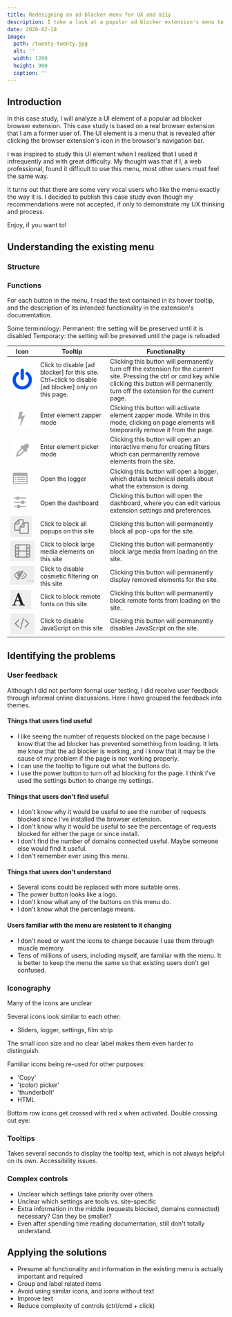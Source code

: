 ```yaml
---
title: Redesigning an ad blocker menu for UX and a11y
description: I take a look at a popular ad blocker extension's menu to see how its usability and accessibility could be improved.
date: 2020-02-18
image:
  path: /twenty-twenty.jpg
  alt: ''
  width: 1200
  height: 900
  caption: ''
---
```


<!-- TODO:
- replace above image
- update title and/or file name?
-->

## Introduction
In this case study, I will analyze a UI element of a popular ad blocker browser extension. This case study is based on a real browser extension that I am a former user of. The UI element is a menu that is revealed after clicking the browser extension's icon in the browser's navigation bar.

I was inspired to study this UI element when I realized that I used it infrequently and with great difficulty. My thought was that if I, a web professional, found it difficult to use this menu, most other users must feel the same way.

It turns out that there are some very vocal users who like the menu exactly the way it is. I decided to publish this case study even though my recommendations were not accepted, if only to demonstrate my UX thinking and process.

Enjoy, if you want to!

## Understanding the existing menu

### Structure

### Functions
For each button in the menu, I read the text contained in its hover tooltip, and the description of its intended functionality in the extension's documentation.

Some terminology:
Permanent: the setting will be preserved until it is disabled
Temporary: the setting will be preseved until the page is reloaded

| Icon                                                                                                                                                             | Tooltip                                                                                            | Functionality                                                                                                                                                                                            |
|------------------------------------------------------------------------------------------------------------------------------------------------------------------|----------------------------------------------------------------------------------------------------|----------------------------------------------------------------------------------------------------------------------------------------------------------------------------------------------------------|
| ![Blue line and circle style power symbol.](./assets/redesigning-an-ad-blocker-menu/icon-button-power.png)                                                       | Click to disable [ad blocker] for this site. Ctrl+click to disable [ad blocker] only on this page. | Clicking this button will permanently turn off the extension for the current site. Pressing the ctrl or cmd key while clicking this button will permanently turn off the extension for the current page. |
| ![Thunderbolt.](./assets/redesigning-an-ad-blocker-menu/icon-button-thunderbolt.png)                                                                             | Enter element zapper mode                                                                          | Clicking this button will activate element zapper mode. While in this mode, clicking on page elements will temporarily remove it from the page.                                                          |
| ![Eye dropper.](./assets/redesigning-an-ad-blocker-menu/icon-button-eye-dropper.png)                                                                             | Enter element picker mode                                                                          | Clicking this button will open an interactive menu for creating filters which can permanently remove elements from the site.                                                                             |
| ![A browser window-like rectangle containing 3 rows of a dot and wide line.](./assets/redesigning-an-ad-blocker-menu/icon-button-menu.png)                       | Open the logger                                                                                    | Clicking this button will open a logger, which details technical details about what the extension is doing.                                                                                              |
| ![3 rows of sliders (horizontal line with a handle).](./assets/redesigning-an-ad-blocker-menu/icon-button-sliders.png)                                           | Open the dashboard                                                                                 | Clicking this button will open the dashboard, where you can edit various extension settings and preferences.                                                                                             |
| ![2 sheets of paper with their top right corner folded down. One paper is offset over the other.](./assets/redesigning-an-ad-blocker-menu/icon-button-pages.png) | Click to block all popups on this site                                                             | Clicking this button will permanently block all pop-ups for the site.                                                                                                                                    |
| ![Several rectangles, likely meant to be a film strip.](./assets/redesigning-an-ad-blocker-menu/icon-button-film.png)                                            | Click to block large media elements on this site                                                   | Clicking this button will permanently block large media from loading on the site.                                                                                                                        |
| ![An eye with a diagonal line across it. There's also 3 dots at the bottom right corner.](./assets/redesigning-an-ad-blocker-menu/icon-button-crossed-eye.png)   | Click to disable cosmetic filtering on this site                                                   | Clicking this button will permanently display removed elements for the site.                                                                                                                             |
| ![The capital letter 'A' in a serif font.](./assets/redesigning-an-ad-blocker-menu/icon-button-letter-a.png)                                                     | Click to block remote fonts on this site                                                           | Clicking this button will permanently block remote fonts from loading on the site.                                                                                                                       |
| ![</>](./assets/redesigning-an-ad-blocker-menu/icon-button-code-tag.png)                                                                                         | Click to disable JavaScript on this site                                                           | Clicking this button will permanently disables JavaScript on the site.                                                                                                                                   |

## Identifying the problems

### User feedback
Although I did not perform formal user testing, I did receive user feedback through informal online discussions. Here I have grouped the feedback into themes.

#### Things that users find useful
- I like seeing the number of requests blocked on the page because I know that the ad blocker has prevented something from loading. It lets me know that the ad blocker is working, and I know that it may be the cause of my problem if the page is not working properly.
- I can use the tooltip to figure out what the buttons do.
- I use the power button to turn off ad blocking for the page. I think I've used the settings button to change my settings.

#### Things that users don't find useful
- I don't know why it would be useful to see the number of requests blocked since I've installed the browser extension.
- I don't know why it would be useful to see the percentage of requests blocked for either the page or since install.
- I don't find the number of domains connected useful. Maybe someone else would find it useful.
- I don't remember ever using this menu.

#### Things that users don't understand
- Several icons could be replaced with more suitable ones.
- The power button looks like a logo.
- I don't know what any of the buttons on this menu do.
- I don't know what the percentage means.

#### Users familiar with the menu are resistent to it changing
- I don't need or want the icons to change because I use them through muscle memory.
- Tens of millions of users, including myself, are familiar with the menu. It is better to keep the menu the same so that existing users don't get confused.

### Iconography
Many of the icons are unclear

Several icons look similar to each other:
- Sliders, logger, settings, film strip

The small icon size and no clear label makes them even harder to distinguish.

Familiar icons being re-used for other purposes:
- 'Copy'
- '(color) picker'
- 'thunderbolt'
- HTML

Bottom row icons get crossed with red x when activated. Double crossing out eye:
<!--
![An eye with a diagonal line across it, and a red X over that.](./assets/redesigning-an-ad-blocker-menu/icon-button-double-crossed-eye.png)
-->

### Tooltips
Takes several seconds to display the tooltip text, which is not always helpful on its own.
Accessibility issues.

### Complex controls
- Unclear which settings take priority over others
- Unclear which settings are tools vs. site-specific
- Extra information in the middle (requests blocked, domains connected) necessary? Can they be smaller?
- Even after spending time reading documentation, still don't totally understand.

## Applying the solutions
- Presume all functionality and information in the existing menu is actually important and required
- Group and label related items
- Avoid using similar icons, and icons without text
- Improve text
- Reduce complexity of controls (ctrl/cmd + click)

<!--
## Result
[a wireframe/mockup/prototype]
-->
